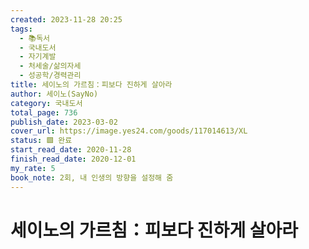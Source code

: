 ```yaml
---
created: 2023-11-28 20:25
tags:
  - 📚독서
  - 국내도서
  - 자기계발
  - 처세술/삶의자세
  - 성공학/경력관리
title: 세이노의 가르침：피보다 진하게 살아라
author: 세이노(SayNo)
category: 국내도서
total_page: 736
publish_date: 2023-03-02
cover_url: https://image.yes24.com/goods/117014613/XL
status: 🟩 완료
start_read_date: 2020-11-28
finish_read_date: 2020-12-01
my_rate: 5
book_note: 2회, 내 인생의 방향을 설정해 줌
---
```


# 세이노의 가르침：피보다 진하게 살아라

